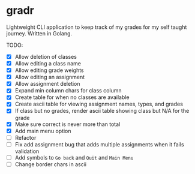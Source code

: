 # gradr

Lightweight CLI application to keep track of my grades for my self taught journey. Written in Golang.

TODO:

- [x] Allow deletion of classes
- [x] Allow editing a class name
- [x] Allow editing grade weights
- [x] Allow editing an assignment
- [x] Allow assignment deletion
- [x] Expand min column chars for class column
- [x] Create table for when no classes are available
- [x] Create ascii table for viewing assignment names, types, and grades
- [x] If class but no grades, render ascii table showing class but N/A for the grade
- [x] Make sure correct is never more than total
- [x] Add main menu option
- [ ] Refactor
- [ ] Fix add assignment bug that adds multiple assignments when it fails validation
- [ ] Add symbols to `Go back` and `Quit` and `Main Menu`
- [ ] Change border chars in ascii
